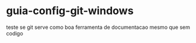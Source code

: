 # guia-config-git-windows
teste se git serve como boa ferramenta de documentacao mesmo que sem codigo
